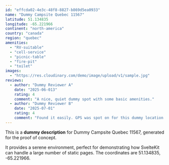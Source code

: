 ```yaml
---
id: "effcda02-4e3c-48f8-8827-b869d5ea0933"
name: "Dummy Campsite Quebec 11567"
latitude: 51.134835
longitude: -65.221966
continent: "north-america"
country: "canada"
region: "quebec"
amenities:
  - "RV-suitable"
  - "cell-service"
  - "picnic-table"
  - "fire-pit"
  - "toilet"
images:
  - "https://res.cloudinary.com/demo/image/upload/v1/sample.jpg"
reviews:
  - author: "Dummy Reviewer A"
    date: "2025-06-013"
    rating: 4
    comment: "A nice, quiet dummy spot with some basic amenities."
  - author: "Dummy Reviewer B"
    date: "2025-07-01"
    rating: 4
    comment: "Found it easily. GPS was spot on for this dummy location."
---
```


This is a **dummy description** for Dummy Campsite Quebec 11567, generated for the proof of concept.

It provides a serene environment, perfect for demonstrating how SvelteKit can handle a large number of static pages. The coordinates are 51.134835, -65.221966.
